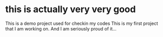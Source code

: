 # this is actually very very good 
This is a demo project used for checkin my codes
This is my first project that I am working on. And I am seriously proud of it...

